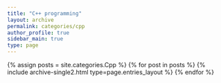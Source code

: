 ```yaml
---
title: "C++ programming"
layout: archive
permalink: categories/cpp
author_profile: true
sidebar_main: true
type: page
---
```



{% assign posts = site.categories.Cpp %}
{% for post in posts %} {% include archive-single2.html type=page.entries_layout %} {% endfor %}
